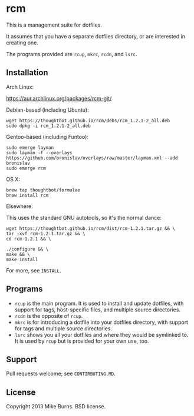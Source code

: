 rcm
===

This is a management suite for dotfiles.

It assumes that you have a separate dotfiles directory, or are
interested in creating one.

The programs provided are `rcup`, `mkrc`, `rcdn`, and `lsrc`.

Installation
------------

Arch Linux:

  https://aur.archlinux.org/packages/rcm-git/

Debian-based (including Ubuntu):

    wget https://thoughtbot.github.io/rcm/debs/rcm_1.2.1-2_all.deb
    sudo dpkg -i rcm_1.2.1-2_all.deb

Gentoo-based (including Funtoo):

    sudo emerge layman
    sudo layman -f --overlays https://github.com/bronislav/overlays/raw/master/layman.xml --add bronislav
    sudo emerge rcm

OS X:

    brew tap thoughtbot/formulae
    brew install rcm

Elsewhere:

This uses the standard GNU autotools, so it's the normal dance:

    wget https://thoughtbot.github.io/rcm/dist/rcm-1.2.1.tar.gz && \
    tar -xvf rcm-1.2.1.tar.gz && \
    cd rcm-1.2.1 && \

    ./configure && \
    make && \
    make install

For more, see `INSTALL`.

Programs
--------

* `rcup` is the main program. It is used to install and update dotfiles,
  with support for tags, host-specific files, and multiple source
  directories.
* `rcdn` is the opposite of `rcup`.
* `mkrc` is for introducing a dotfile into your dotfiles directory, with
  support for tags and multiple source directories.
* `lsrc` shows you all your dotfiles and where they would be symlinked
  to. It is used by `rcup` but is provided for your own use, too.

Support
-------

Pull requests welcome; see `CONTIRBUTING.MD`.

License
-------

Copyright 2013 Mike Burns. BSD license.
